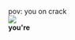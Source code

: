 pov: you on crack\
![](https://cdn.discordapp.com/attachments/708815862664134678/791921060676894790/unknown.png)\
**you're**
